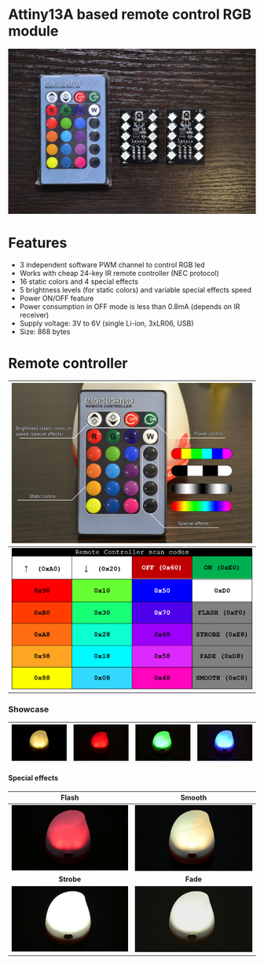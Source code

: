 # Attiny13A based remote control RGB module

![Overview](img/overview.jpg)

# Features

* 3 independent software PWM channel to control RGB led
* Works with cheap 24-key IR remote controller (NEC protocol)
* 16 static colors and 4 special effects
* 5 brightness levels (for static colors) and variable special effects speed
* Power ON/OFF feature
* Power consumption in OFF mode is less than 0.8mA (depends on IR receiver)
* Supply voltage: 3V to 6V (single Li-ion, 3xLR06, USB)
* Size: 868 bytes

# Remote controller

|![Remote keys](img/remote.jpg)|
|:---:|
|![Remote keys scan codes](img/remote_codes.png)|

### Showcase

|![White](img/quechua_1.jpg)|![Red](img/quechua_2.jpg)|![Green](img/quechua_3.jpg)|![Blue](img/quechua_4.jpg)|
|:---:|:---:|:---:|:---:|

#### Special effects

|**Flash**|**Smooth**|
|:-------:|:--------:|
|![Jumping](img/flash.gif)|![Rainbow](img/smooth.gif)|
|**Strobe**|**Fade**|
|![Strobe](img/strobe.gif)|![Smooth fade](img/fade.gif)|
